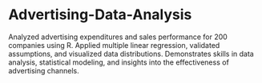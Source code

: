 # Advertising-Data-Analysis
Analyzed advertising expenditures and sales performance for 200 companies using R. Applied multiple linear regression, validated assumptions, and visualized data distributions. Demonstrates skills in data analysis, statistical modeling, and insights into the effectiveness of advertising channels.
